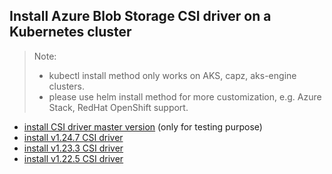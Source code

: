 ## Install Azure Blob Storage CSI driver on a Kubernetes cluster
> Note: 
>  - kubectl install method only works on AKS, capz, aks-engine clusters.
>  - please use helm install method for more customization, e.g. Azure Stack, RedHat OpenShift support.
> 
 - [install CSI driver master version](./install-csi-driver-master.md) (only for testing purpose)
 - [install v1.24.7 CSI driver](./install-csi-driver-v1.24.7.md)
 - [install v1.23.3 CSI driver](./install-csi-driver-v1.23.3.md)
 - [install v1.22.5 CSI driver](./install-csi-driver-v1.22.5.md)
